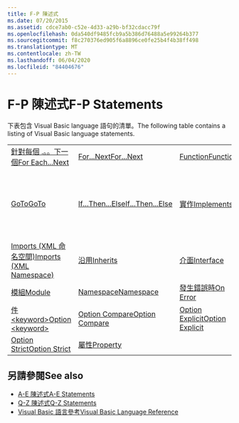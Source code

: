 ```yaml
---
title: F-P 陳述式
ms.date: 07/20/2015
ms.assetid: cdce7ab0-c52e-4d33-a29b-bf32cdacc79f
ms.openlocfilehash: 0da540df9485fcb9a5b386d76488a5e99264b377
ms.sourcegitcommit: f8c270376ed905f6a8896ce0fe25b4f4b38ff498
ms.translationtype: MT
ms.contentlocale: zh-TW
ms.lasthandoff: 06/04/2020
ms.locfileid: "84404676"
---
```

# <a name="f-p-statements"></a><span data-ttu-id="d3f51-102">F-P 陳述式</span><span class="sxs-lookup"><span data-stu-id="d3f51-102">F-P Statements</span></span>
<span data-ttu-id="d3f51-103">下表包含 Visual Basic language 語句的清單。</span><span class="sxs-lookup"><span data-stu-id="d3f51-103">The following table contains a listing of Visual Basic language statements.</span></span>  
  
|||||  
|---|---|---|---|  
|[<span data-ttu-id="d3f51-104">針對每個 .。。下一個</span><span class="sxs-lookup"><span data-stu-id="d3f51-104">For Each...Next</span></span>](for-each-next-statement.md)|[<span data-ttu-id="d3f51-105">For...Next</span><span class="sxs-lookup"><span data-stu-id="d3f51-105">For...Next</span></span>](for-next-statement.md)|[<span data-ttu-id="d3f51-106">Function</span><span class="sxs-lookup"><span data-stu-id="d3f51-106">Function</span></span>](function-statement.md)|[<span data-ttu-id="d3f51-107">獲取</span><span class="sxs-lookup"><span data-stu-id="d3f51-107">Get</span></span>](get-statement.md)|  
|[<span data-ttu-id="d3f51-108">GoTo</span><span class="sxs-lookup"><span data-stu-id="d3f51-108">GoTo</span></span>](goto-statement.md)|[<span data-ttu-id="d3f51-109">If...Then...Else</span><span class="sxs-lookup"><span data-stu-id="d3f51-109">If...Then...Else</span></span>](if-then-else-statement.md)|[<span data-ttu-id="d3f51-110">實作</span><span class="sxs-lookup"><span data-stu-id="d3f51-110">Implements</span></span>](implements-statement.md)|[<span data-ttu-id="d3f51-111">Imports (.NET 命名空間和類型)</span><span class="sxs-lookup"><span data-stu-id="d3f51-111">Imports (.NET Namespace and Type)</span></span>](imports-statement-net-namespace-and-type.md)|  
|[<span data-ttu-id="d3f51-112">Imports (XML 命名空間)</span><span class="sxs-lookup"><span data-stu-id="d3f51-112">Imports (XML Namespace)</span></span>](imports-statement-xml-namespace.md)|[<span data-ttu-id="d3f51-113">沿用</span><span class="sxs-lookup"><span data-stu-id="d3f51-113">Inherits</span></span>](inherits-statement.md)|[<span data-ttu-id="d3f51-114">介面</span><span class="sxs-lookup"><span data-stu-id="d3f51-114">Interface</span></span>](interface-statement.md)|[<span data-ttu-id="d3f51-115">Mid</span><span class="sxs-lookup"><span data-stu-id="d3f51-115">Mid</span></span>](mid-statement.md)|  
|[<span data-ttu-id="d3f51-116">模組</span><span class="sxs-lookup"><span data-stu-id="d3f51-116">Module</span></span>](module-statement.md)|[<span data-ttu-id="d3f51-117">Namespace</span><span class="sxs-lookup"><span data-stu-id="d3f51-117">Namespace</span></span>](namespace-statement.md)|[<span data-ttu-id="d3f51-118">發生錯誤時</span><span class="sxs-lookup"><span data-stu-id="d3f51-118">On Error</span></span>](on-error-statement.md)|[<span data-ttu-id="d3f51-119">運算子</span><span class="sxs-lookup"><span data-stu-id="d3f51-119">Operator</span></span>](operator-statement.md)|  
|[<span data-ttu-id="d3f51-120">件\<keyword></span><span class="sxs-lookup"><span data-stu-id="d3f51-120">Option \<keyword></span></span>](option-keyword-statement.md)|[<span data-ttu-id="d3f51-121">Option Compare</span><span class="sxs-lookup"><span data-stu-id="d3f51-121">Option Compare</span></span>](option-compare-statement.md)|[<span data-ttu-id="d3f51-122">Option Explicit</span><span class="sxs-lookup"><span data-stu-id="d3f51-122">Option Explicit</span></span>](option-explicit-statement.md)|[<span data-ttu-id="d3f51-123">Option Infer</span><span class="sxs-lookup"><span data-stu-id="d3f51-123">Option Infer</span></span>](option-infer-statement.md)|  
|[<span data-ttu-id="d3f51-124">Option Strict</span><span class="sxs-lookup"><span data-stu-id="d3f51-124">Option Strict</span></span>](option-strict-statement.md)|[<span data-ttu-id="d3f51-125">屬性</span><span class="sxs-lookup"><span data-stu-id="d3f51-125">Property</span></span>](property-statement.md)|||  
  
## <a name="see-also"></a><span data-ttu-id="d3f51-126">另請參閱</span><span class="sxs-lookup"><span data-stu-id="d3f51-126">See also</span></span>

- [<span data-ttu-id="d3f51-127">A-E 陳述式</span><span class="sxs-lookup"><span data-stu-id="d3f51-127">A-E Statements</span></span>](a-e-statements.md)
- [<span data-ttu-id="d3f51-128">Q-Z 陳述式</span><span class="sxs-lookup"><span data-stu-id="d3f51-128">Q-Z Statements</span></span>](q-z-statements.md)
- [<span data-ttu-id="d3f51-129">Visual Basic 語言參考</span><span class="sxs-lookup"><span data-stu-id="d3f51-129">Visual Basic Language Reference</span></span>](../index.md)
